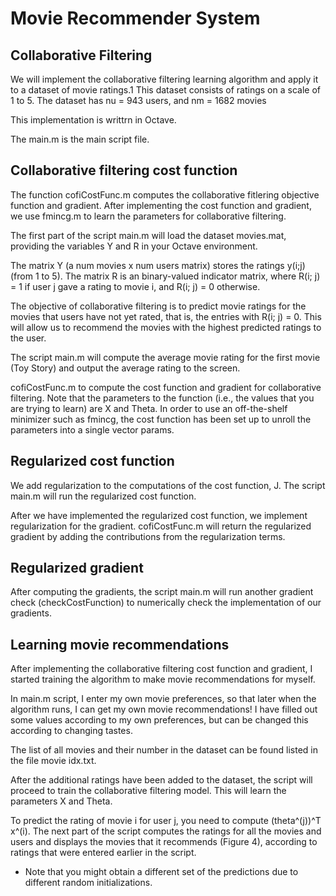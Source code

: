 # Movie Recommender System

## Collaborative Filtering

We will implement the collaborative filtering learning algorithm and apply it to a dataset of movie ratings.1 This dataset consists of ratings on a scale of 1 to 5. The dataset has nu = 943 users, and nm = 1682 movies

This implementation is writtrn in Octave.

The main.m is the main script file.


## Collaborative filtering cost function

The function cofiCostFunc.m computes the collaborative fitlering objective function and gradient. After implementing the cost function and gradient, we use fmincg.m to learn the parameters for collaborative filtering.

The first part of the script main.m will load the dataset movies.mat, providing the variables Y and R in your Octave environment.

The matrix Y (a num movies x num users matrix) stores the ratings y(i;j) (from 1 to 5). The matrix R is an binary-valued indicator matrix, where R(i; j) = 1 if user j gave a rating to movie i, and R(i; j) = 0 otherwise. 

The objective of collaborative filtering is to predict movie ratings for the movies that users have not yet rated, that is, the entries with R(i; j) = 0. This will allow us to recommend the movies with the highest predicted ratings to the user.

The script main.m will compute the average movie rating for the first movie (Toy Story) and output the average rating to the screen.

cofiCostFunc.m to compute the cost function and gradient for collaborative filtering. Note that the parameters to the function (i.e., the values that you are trying to learn) are X and Theta. In
order to use an off-the-shelf minimizer such as fmincg, the cost function has been set up to unroll the parameters into a single vector params. 

## Regularized cost function


We add regularization to the computations of the cost function, J. The script main.m will run the regularized cost function.

After we have implemented the regularized cost function, we implement regularization for the gradient. cofiCostFunc.m will return the regularized gradient by adding the contributions from the regularization terms.

## Regularized gradient

After computing the gradients, the script main.m will run another gradient check (checkCostFunction) to numerically check the implementation of our gradients.

## Learning movie recommendations

After implementing the collaborative filtering cost function
and gradient, I started training the algorithm to make movie
recommendations for myself.

In main.m script, I enter my own movie preferences, so that later when the algorithm runs, I can get my own movie recommendations! 
I have filled out some values according to my own preferences, but can be changed this according to changing tastes.

The list of all movies and their number in the dataset can be found listed in the file movie idx.txt.


After the additional ratings have been added to the dataset, the script will proceed to train the collaborative filtering model. This will learn the parameters X and Theta. 

To predict the rating of movie i for user j, you need to compute (theta^(j))^T x^(i). The next part of the script computes the ratings for all the movies and users and displays the movies that it recommends (Figure 4), according to ratings that were entered earlier in the script. 

- Note that
you might obtain a different set of the predictions due to different random initializations.
